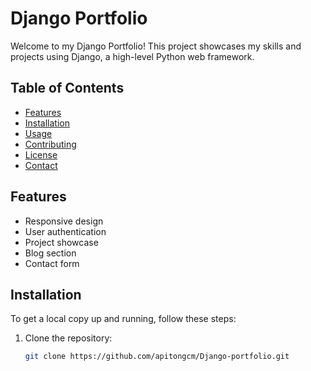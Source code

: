 # Django Portfolio

Welcome to my Django Portfolio! This project showcases my skills and projects using Django, a high-level Python web framework.

## Table of Contents

- [Features](#features)
- [Installation](#installation)
- [Usage](#usage)
- [Contributing](#contributing)
- [License](#license)
- [Contact](#contact)

## Features

- Responsive design
- User authentication
- Project showcase
- Blog section
- Contact form

## Installation

To get a local copy up and running, follow these steps:

1. Clone the repository:
   ```bash
   git clone https://github.com/apitongcm/Django-portfolio.git
